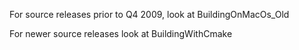 For source releases prior to Q4 2009, look at BuildingOnMacOs\_Old

For newer source releases look at BuildingWithCmake